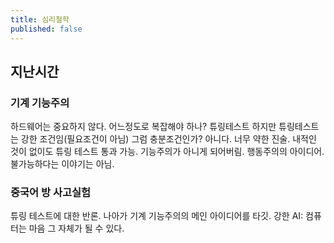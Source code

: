 ```yaml
---
title: 심리철학
published: false
---
```


## 지난시간
### 기계 기능주의
하드웨어는 중요하지 않다.
어느정도로 복잡해야 하나? 튜링테스트
하지만 튜링테스트는 강한 조건임(필요조건이 아님)
그럼 충분조건인가? 아니다. 너무 약한 진술. 내적인 것이 없이도 튜링 테스트 통과 가능. 기능주의가 아니게 되어버림. 행동주의의 아이디어. 불가능하다는 이야기는 아님.

### 중국어 방 사고실험
튜링 테스트에 대한 반론. 나아가 기계 기능주의의 메인 아이디어를 타깃.
강한 AI: 컴퓨터는 마음 그 자체가 될 수 있다.
